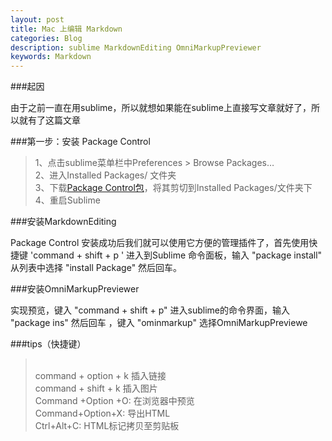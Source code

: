 ```yaml
---
layout: post
title: Mac 上编辑 Markdown
categories: Blog
description: sublime MarkdownEditing OmniMarkupPreviewer
keywords: Markdown
---
```


###起因

由于之前一直在用sublime，所以就想如果能在sublime上直接写文章就好了，所以就有了这篇文章

###第一步：安装  Package Control

>1、点击sublime菜单栏中Preferences > Browse Packages… 
><br>2、进入Installed Packages/ 文件夹
><br>3、下载[Package Control包](https://packagecontrol.io/Package%20Control.sublime-package)，将其剪切到Installed Packages/文件夹下
><br>4、重启Sublime 

###安装MarkdownEditing

Package Control 安装成功后我们就可以使用它方便的管理插件了，首先使用快捷键 'command + shift + p ' 进入到Sublime 命令面板，输入 "package install" 从列表中选择 "install Package" 然后回车。

###安装OmniMarkupPreviewer

实现预览，键入 "command + shift + p" 进入sublime的命令界面，输入 "package ins" 然后回车 ，键入 "ominmarkup" 选择OmniMarkupPreviewe

###tips（快捷键）

><br>command + option + k 插入链接
><br>command + shift + k 插入图片
><br>Command +Option +O: 在浏览器中预览
><br>Command+Option+X: 导出HTML
><br>Ctrl+Alt+C: HTML标记拷贝至剪贴板
